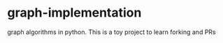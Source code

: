 # graph-implementation

graph algorithms in python. This is a toy project to learn forking and PRs

